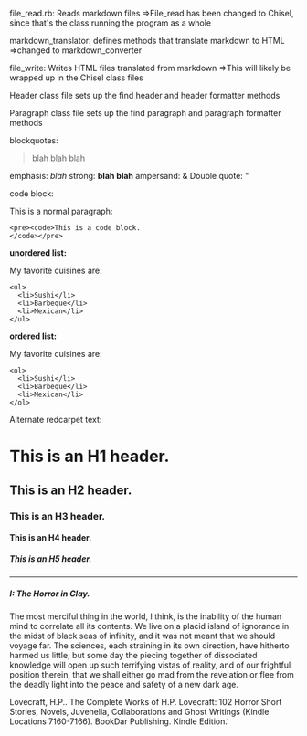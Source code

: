 file_read.rb: Reads markdown files
 =>File_read has been changed to Chisel, since that's the class running the
 program as a whole

markdown_translator: defines methods that translate markdown to HTML
  =>changed to markdown_converter

file_write: Writes HTML files translated from markdown
  =>This will likely be wrapped up in the Chisel class files

Header class file sets up the find header and header formatter methods

Paragraph class file sets up the find paragraph and paragraph formatter methods

blockquotes: <blockquote><p>blah blah blah</p></blockquote>
emphasis: <em>blah</em>
strong: <strong>blah blah</strong>
ampersand: &amp;
Double quote: &quot;

code block:
    <p>This is a normal paragraph:</p>

    <pre><code>This is a code block.
    </code></pre>

**unordered list:**
    <p>
      My favorite cuisines are:
    </p>

    <ul>
      <li>Sushi</li>
      <li>Barbeque</li>
      <li>Mexican</li>
    </ul>

**ordered list:**
    <p>
      My favorite cuisines are:
    </p>

    <ol>
      <li>Sushi</li>
      <li>Barbeque</li>
      <li>Mexican</li>
    </ol>

Alternate redcarpet text:
# This is an H1 header.

## This is an H2 header.

### This is an H3 header.

#### This is an H4 header.

##### This is an H5 header.

-------

##### I: The Horror in Clay.

The most merciful thing in the world, I think, is the inability of the human mind to correlate all its contents. We live on a placid island of ignorance in the midst of black seas of infinity, and it was not meant that we should voyage far. The sciences, each straining in its own direction, have hitherto harmed us little; but some day the piecing together of dissociated knowledge will open up such terrifying vistas of reality, and of our frightful position therein, that we shall either go mad from the revelation or flee from the deadly light into the peace and safety of a new dark age.

Lovecraft, H.P.. The Complete Works of H.P. Lovecraft: 102 Horror Short Stories, Novels, Juvenelia, Collaborations and Ghost Writings (Kindle Locations 7160-7166). BookDar Publishing. Kindle Edition.'
